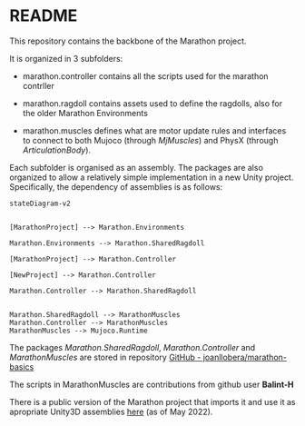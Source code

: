 # README

This repository contains the backbone of the Marathon project.

It is organized in 3 subfolders:

- marathon.controller contains all the scripts used for the marathon contrller

- marathon.ragdoll contains assets used to define the ragdolls, also for the older Marathon Environments 

- marathon.muscles defines what are motor update rules and interfaces to connect to both Mujoco (through *MjMuscles*) and PhysX (through *ArticulationBody*).

Each subfolder is organised as an assembly. The packages are also organized to allow a relatively simple implementation in a new Unity project. Specifically, the dependency of assemblies is as follows:

```mermaid
stateDiagram-v2


[MarathonProject] --> Marathon.Environments

Marathon.Environments --> Marathon.SharedRagdoll

[MarathonProject] --> Marathon.Controller

[NewProject] --> Marathon.Controller

Marathon.Controller --> Marathon.SharedRagdoll


Marathon.SharedRagdoll --> MarathonMuscles
Marathon.Controller --> MarathonMuscles
MarathonMuscles --> Mujoco.Runtime
```

The packages *Marathon.SharedRagdoll*, *Marathon.Controller* and *MarathonMuscles* are stored in repository [GitHub - joanllobera/marathon-basics](https://github.com/joanllobera/marathon-basics)

The scripts in MarathonMuscles are contributions from github user **Balint-H**



There is a public version of the Marathon project that imports it and use  it as  apropriate Unity3D assemblies [here](https://github.com/joanllobera/marathon-envs/tree/feature/mujoco+LSPD) (as of May 2022).